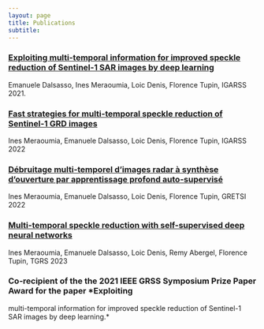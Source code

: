 ```yaml
---
layout: page
title: Publications
subtitle: 
---
```


### [Exploiting multi-temporal information for improved speckle reduction of Sentinel-1 SAR images by deep learning](https://ieeexplore.ieee.org/document/9554555)
Emanuele Dalsasso, Ines Meraoumia, Loic Denis, Florence Tupin, IGARSS 2021.

### [Fast strategies for multi-temporal speckle reduction of Sentinel-1 GRD images](https://ieeexplore.ieee.org/document/9883448)
Ines Meraoumia, Emanuele Dalsasso, Loic Denis, Florence Tupin, IGARSS 2022

### [Débruitage multi-temporel d’images radar à synthèse d’ouverture par apprentissage profond auto-supervisé](https://telecom-paris.hal.science/hal-03806566v1/document)
Ines Meraoumia, Emanuele Dalsasso, Loic Denis, Florence Tupin, GRETSI 2022

### [Multi-temporal speckle reduction with self-supervised deep neural networks](https://ieeexplore.ieee.org/document/10021242)
Ines Meraoumia, Emanuele Dalsasso, Loic Denis, Remy Abergel, Florence Tupin, TGRS 2023

### Co-recipient of the the **2021 IEEE GRSS Symposium Prize Paper Award** for the paper *Exploiting
multi-temporal information for improved speckle reduction of Sentinel-1 SAR images by deep learning.*
